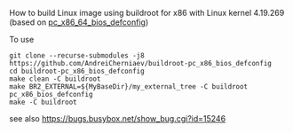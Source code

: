 How to build Linux image using buildroot for x86 with Linux kernel 4.19.269 (based on [pc_x86_64_bios_defconfig](https://gitlab.com/buildroot.org/buildroot/-/blob/2025.05/configs/pc_x86_64_bios_defconfig))

To use
```
git clone --recurse-submodules -j8 https://github.com/AndreiCherniaev/buildroot-pc_x86_bios_defconfig
cd buildroot-pc_x86_bios_defconfig
make clean -C buildroot
make BR2_EXTERNAL=${MyBaseDir}/my_external_tree -C buildroot pc_x86_bios_defconfig
make -C buildroot
```

see also
https://bugs.busybox.net/show_bug.cgi?id=15246
